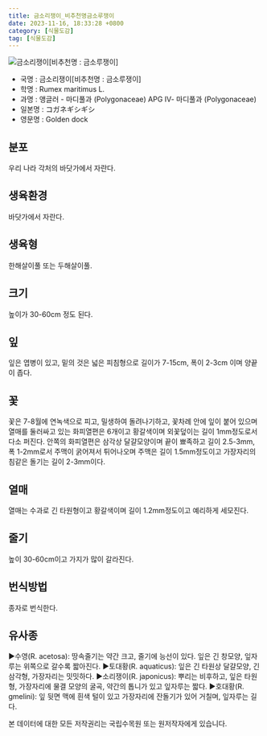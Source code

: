 ```yaml
---
title: 금소리쟁이_비추천명금소루쟁이
date: 2023-11-16, 18:33:28 +0800
category: [식물도감]
tag: [식물도감]
---
```




![금소리쟁이[비추천명 : 금소루쟁이]](http://www.nature.go.kr/fileUpload/plants/basic/Polygonaceae/Rumex/1541/1541_1_th2.jpg)
- 국명 : 금소리쟁이[비추천명 : 금소루쟁이]
- 학명 : Rumex maritimus L.
- 과명 : 앵글러 - 마디풀과 (Polygonaceae) APG Ⅳ- 마디풀과 (Polygonaceae)
- 일본명 : コガネギシギシ
- 영문명 : Golden dock


## 분포
우리 나라 각처의 바닷가에서 자란다.
## 생육환경
바닷가에서 자란다.
## 생육형
한해살이풀  또는 두해살이풀.
## 크기
높이가 30-60cm 정도 된다.
## 잎
잎은 엽병이 있고, 밑의 것은 넓은 피침형으로 길이가 7-15cm, 폭이 2-3cm 이며 양끝이 좁다.
## 꽃
꽃은 7-8월에 연녹색으로 피고, 밀생하여 돌려나기하고, 꽃차례 안에 잎이 붙어 있으며 열매를 둘러싸고 있는 화피열편은 6개이고 황갈색이며 외꽃덮이는 길이 1mm정도로서 다소 퍼진다. 안쪽의 화피열편은 삼각상 달걀모양이며 끝이 뾰족하고 길이 2.5-3mm, 폭 1-2mm로서 주맥이 굵어져서 튀어나오며 주맥은 길이 1.5mm정도이고 가장자리의 침같은 돌기는 길이 2-3mm이다.
## 열매
열매는 수과로 긴 타원형이고 황갈색이며 길이 1.2mm정도이고 예리하게 세모진다.
## 줄기
높이 30-60cm이고 가지가 많이 갈라진다.
## 번식방법
종자로 번식한다.
## 유사종
▶수영(R. acetosa): 땅속줄기는 약간 크고, 줄기에 능선이 있다. 잎은 긴 창모양, 잎자루는 위쪽으로 갈수록 짧아진다.▶토대황(R. aquaticus): 잎은 긴 타원상 달걀모양, 긴 삼각형, 가장자리는 밋밋하다.▶소리쟁이(R. japonicus): 뿌리는 비후하고, 잎은 타원형, 가장자리에 물결 모양의 굴곡, 약간의 톱니가 있고 잎자루는 짧다.▶호대황(R. gmelini): 잎 뒷면 맥에 흰색 털이 있고 가장자리에 잔돌기가 있어 거칠며, 잎자루는 길다.






본 데이터에 대한 모든 저작권리는 국립수목원 또는 원저작자에게 있습니다.
